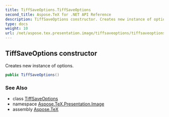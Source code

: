 ```yaml
---
title: TiffSaveOptions.TiffSaveOptions
second_title: Aspose.TeX for .NET API Reference
description: TiffSaveOptions constructor. Creates new instance of options
type: docs
weight: 10
url: /net/aspose.tex.presentation.image/tiffsaveoptions/tiffsaveoptions/
---
```

## TiffSaveOptions constructor

Creates new instance of options.

```csharp
public TiffSaveOptions()
```

### See Also

* class [TiffSaveOptions](../)
* namespace [Aspose.TeX.Presentation.Image](../../tiffsaveoptions/)
* assembly [Aspose.TeX](../../../)


